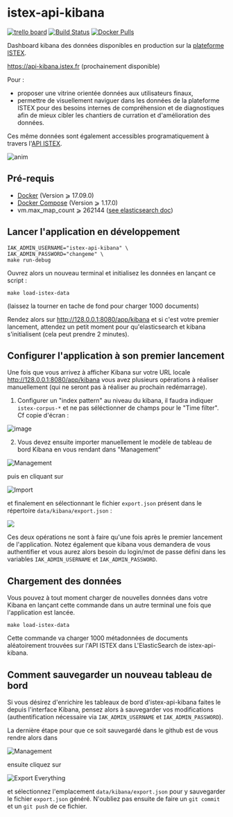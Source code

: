 # istex-api-kibana

[![trello board](https://user-images.githubusercontent.com/328244/32807531-72d5f4ca-c990-11e7-961e-8e06d34e2ef7.png)](https://trello.com/b/BBKDj5Dd/istex-api-kibana) [![Build Status](https://travis-ci.org/istex/istex-api-kibana.svg?branch=master)](https://travis-ci.org/istex/istex-api-kibana) [![Docker Pulls](https://img.shields.io/docker/pulls/istex/istex-api-kibana.svg)](https://registry.hub.docker.com/u/istex/istex-api-kibana/)

Dashboard kibana des données disponibles en production sur la [plateforme ISTEX](http://www.istex.fr).

https://api-kibana.istex.fr (prochainement disponible)

Pour :
- proposer une vitrine orientée données aux utilisateurs finaux,
- permettre de visuellement naviguer dans les données de la plateforme ISTEX pour des besoins internes de compréhension et de diagnostiques afin de mieux cibler les chantiers de curration et d'amélioration des données.

Ces même données sont également accessibles programatiquement à travers l'[API ISTEX](https://api.istex.fr).

![anim](https://user-images.githubusercontent.com/328244/32807575-9651c5c8-c990-11e7-9610-4cbb19dd6734.gif)


## Pré-requis

- [Docker](https://docs.docker.com/engine/installation/) (Version ⩾ 17.09.0)
- [Docker Compose](https://docs.docker.com/compose/install/) (Version ⩾ 1.17.0)
- vm.max_map_count ⩾ 262144 ([see elasticsearch doc](https://www.elastic.co/guide/en/elasticsearch/reference/current/docker.html#docker-cli-run-prod-mode))

## Lancer l'application en développement

```shell
IAK_ADMIN_USERNAME="istex-api-kibana" \
IAK_ADMIN_PASSWORD="changeme" \
make run-debug
```

Ouvrez alors un nouveau terminal et initialisez les données en lançant ce script :

```shell
make load-istex-data
```
(laissez la tourner en tache de fond pour charger 1000 documents)

Rendez alors sur http://128.0.0.1:8080/app/kibana et si c'est votre premier lancement, attendez un petit moment  pour qu'elasticsearch et kibana s'initialisent (cela peut prendre 2 minutes).

## Configurer l'application à son premier lancement

Une fois que vous arrivez à afficher Kibana sur votre URL locale http://128.0.0.1:8080/app/kibana vous avez plusieurs opérations à réaliser manuellement (qui ne seront pas à réaliser au prochain redémarrage).

1) Configurer un "index pattern" au niveau du kibana, il faudra indiquer ``istex-corpus-*`` et ne pas séléctionner de champs pour le "Time filter". Cf copie d'écran :

![image](https://user-images.githubusercontent.com/328244/33234970-a257d37e-d22f-11e7-95e6-6b2826956695.png)

2) Vous devez ensuite importer manuellement le modèle de tableau de bord Kibana en vous rendant dans "Management"

![Management](https://user-images.githubusercontent.com/328244/32851436-3a80c0fa-ca35-11e7-8744-bc7ec552aa0c.png) 



puis en cliquant sur

![Import](https://user-images.githubusercontent.com/328244/32851531-778dd172-ca35-11e7-8fa7-b7ca0c8bc7d9.png) 



et finalement en sélectionnant le fichier ``export.json`` présent dans le répertoire ``data/kibana/export.json`` :



![](https://user-images.githubusercontent.com/328244/32851512-69f484fc-ca35-11e7-91a2-4881022c37fc.png)



Ces deux opérations ne sont à faire qu'une fois après le premier lancement de l'application. Notez également que kibana vous demandera de vous authentifier et vous aurez alors besoin du login/mot de passe défini dans les variables ``IAK_ADMIN_USERNAME`` et ``IAK_ADMIN_PASSWORD``.

## Chargement des données

Vous pouvez à tout moment charger de nouvelles données dans votre Kibana en lançant cette commande dans un autre terminal une fois que l'application est lancée.

```shell
make load-istex-data
```

Cette commande va charger 1000 métadonnées de documents aléatoirement trouvées sur l'API ISTEX dans L'ElasticSearch de istex-api-kibana.

## Comment sauvegarder un nouveau tableau de bord

Si vous désirez d'enrichire les tableaux de bord d'istex-api-kibana faites le depuis l'interface Kibana, pensez alors à sauvegarder vos modifications (authentification nécessaire via ``IAK_ADMIN_USERNAME`` et ``IAK_ADMIN_PASSWORD``).

La dernière étape pour que ce soit sauvegardé dans le github est de vous rendre alors dans

![Management](https://user-images.githubusercontent.com/328244/32851436-3a80c0fa-ca35-11e7-8744-bc7ec552aa0c.png)

ensuite cliquez sur

![Export Everything](https://user-images.githubusercontent.com/328244/32851462-4db5756c-ca35-11e7-820a-4994188b117d.png)

et sélectionnez l'emplacement ``data/kibana/export.json`` pour y sauvegarder le fichier ``export.json`` généré. N'oubliez pas ensuite de faire un ``git commit`` et un ``git push`` de ce fichier.
